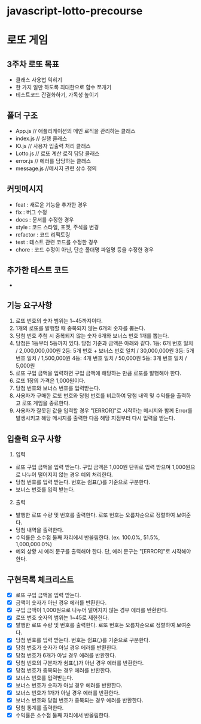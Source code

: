 # javascript-lotto-precourse

# 로또 게임

## 3주차 로또 목표
- 클래스 사용법 익히기
- 한 가지 일만 하도록 최대한으로 함수 쪼개기
- 테스트코드 간결화하기, 가독성 높이기 

## 폴더 구조
- App.js // 애플리케이션의 메인 로직을 관리하는 클래스
- index.js // 실행 클래스
- IO.js // 사용자 입출력 처리 클래스
- Lotto.js // 로또 계산 로직 담당 클래스
- error.js // 에러를 담당하는 클래스
- message.js //메시지 관련 상수 정의

## 커밋메시지
- feat : 새로운 기능을 추가한 경우
- fix : 버그 수정
- docs : 문서를 수정한 경우
- style : 코드 스타일, 포멧, 주석을 변경
- refactor : 코드 리팩토링
- test : 테스트 관련 코드를 수정한 경우
- chore : 코드 수정이 아닌, 단순 폴더명 파일명 등을 수정한 경우
    
## 추가한 테스트 코드
- 


## 기능 요구사항
1. 로또 번호의 숫자 범위는 1~45까지이다.
2. 1개의 로또를 발행할 때 중복되지 않는 6개의 숫자를 뽑는다.
3. 당첨 번호 추첨 시 중복되지 않는 숫자 6개와 보너스 번호 1개를 뽑는다.
4. 당첨은 1등부터 5등까지 있다. 당첨 기준과 금액은 아래와 같다.
    1등: 6개 번호 일치 / 2,000,000,000원
    2등: 5개 번호 + 보너스 번호 일치 / 30,000,000원
    3등: 5개 번호 일치 / 1,500,000원
    4등: 4개 번호 일치 / 50,000원
    5등: 3개 번호 일치 / 5,000원
5. 로또 구입 금액을 입력하면 구입 금액에 해당하는 만큼 로또를 발행해야 한다.
6. 로또 1장의 가격은 1,000원이다.
7. 당첨 번호와 보너스 번호를 입력받는다.
8. 사용자가 구매한 로또 번호와 당첨 번호를 비교하여 당첨 내역 및 수익률을 출력하고 로또 게임을 종료한다.
9. 사용자가 잘못된 값을 입력할 경우 "[ERROR]"로 시작하는 메시지와 함께 Error를 발생시키고 해당 메시지를 출력한 다음 해당 지점부터 다시 입력을 받는다.


## 입출력 요구 사항
1. 입력
- 로또 구입 금액을 입력 받는다. 구입 금액은 1,000원 단위로 입력 받으며 1,000원으로 나누어 떨어지지 않는 경우 예외 처리한다.
- 당첨 번호를 입력 받는다. 번호는 쉼표(,)를 기준으로 구분한다.
- 보너스 번호를 입력 받는다.

2. 출력
- 발행한 로또 수량 및 번호를 출력한다. 로또 번호는 오름차순으로 정렬하여 보여준다.
- 당첨 내역을 출력한다.
- 수익률은 소수점 둘째 자리에서 반올림한다. (ex. 100.0%, 51.5%, 1,000,000.0%)
- 예외 상황 시 에러 문구를 출력해야 한다. 단, 에러 문구는 "[ERROR]"로 시작해야 한다.


## 구현목록 체크리스트
- [x] 로또 구입 금액을 입력 받는다.
- [x] 금액이 숫자가 아닌 경우 에러를 반환한다. 
- [x] 구입 금액이 1,000원으로 나누어 떨어지지 않는 경우 에러를 반환한다.
- [x] 로또 번호 숫자의 범위는 1~45로 제한한다. 
- [x] 발행한 로또 수량 및 번호를 출력한다. 로또 번호는 오름차순으로 정렬하여 보여준다.
- [x] 당첨 번호를 입력 받는다. 번호는 쉼표(,)를 기준으로 구분한다.
- [x] 당첨 번호가 숫자가 아닐 경우 에러를 반환한다. 
- [x] 당첨 번호가 6개가 아닐 경우 에러를 반환한다.
- [x] 당첨 번호의 구분자가 쉼표(,)가 아닌 경우 에러를 반환한다.
- [x] 당첨 번호가 중복되는 경우 에러를 반환한다.
- [x] 보너스 번호를 입력받는다.
- [x] 보너스 번호가 숫자가 아닐 경우 에러를 반환한다. 
- [x] 보너스 번호가 1개가 아닐 경우 에러를 반환한다.
- [x] 보너스 번호와 당첨 번호가 중복되는 경우 에러를 반환한다.
- [x] 당첨 통계를 출력한다.
- [x] 수익률은 소수점 둘째 자리에서 반올림한다.
